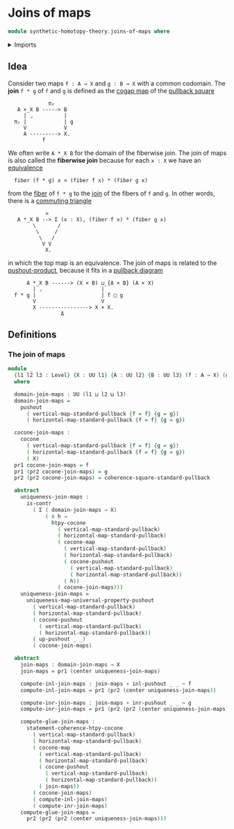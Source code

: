 # Joins of maps

```agda
module synthetic-homotopy-theory.joins-of-maps where
```

<details><summary>Imports</summary>

```agda
open import foundation.contractible-types
open import foundation.dependent-pair-types
open import foundation.function-types
open import foundation.homotopies
open import foundation.pullbacks
open import foundation.universe-levels

open import synthetic-homotopy-theory.cocones-under-spans
open import synthetic-homotopy-theory.pushouts
open import synthetic-homotopy-theory.universal-property-pushouts
```

</details>

## Idea

Consider two maps `f : A → X` and `g : B → X` with a common codomain. The
**join** `f * g` of `f` and `g` is defined as the
[cogap map](synthetic-homotopy-theory.pushouts.md) of the
[pullback square](foundation.pullbacks.md)

```text
             π₂
   A ×_X B -----> B
     | ⌟          |
  π₁ |            | g
     V            V
     A ---------> X.
           f
```

We often write `A *_X B` for the domain of the fiberwise join. The join of maps
is also called the **fiberwise join** because for each `x : X` we have an
[equivalence](foundation-core.equivalences.md)

```text
  fiber (f * g) x ≃ (fiber f x) * (fiber g x)
```

from the [fiber](foundation-core.fibers-of-maps.md) of `f * g` to the
[join](synthetic-homotopy-theory.joins-of-types.md) of the fibers of `f` and
`g`. In other words, there is a
[commuting triangle](foundation.commuting-triangles-of-maps.md)

```text
            ≃
   A *_X B --> Σ (x : X), (fiber f x) * (fiber g x)
        \       /
         \     /
          \   /
           V V
            X.
```

in which the top map is an equivalence. The join of maps is related to the
[pushout-product](synthetic-homotopy-theory.pushout-products.md), because it
fits in a [pullback diagram](foundation.pullback-squares.md)

```text
      A *_X B ------> (X × B) ⊔_{A × B} (A × X)
        | ⌟                   |
  f * g |                     | f □ g
        V                     V
        X ----------------> X × X.
                 Δ
```

## Definitions

### The join of maps

```agda
module _
  {l1 l2 l3 : Level} {X : UU l1} {A : UU l2} {B : UU l3} (f : A → X) (g : B → X)
  where

  domain-join-maps : UU (l1 ⊔ l2 ⊔ l3)
  domain-join-maps =
    pushout
      ( vertical-map-standard-pullback {f = f} {g = g})
      ( horizontal-map-standard-pullback {f = f} {g = g})

  cocone-join-maps :
    cocone
      ( vertical-map-standard-pullback {f = f} {g = g})
      ( horizontal-map-standard-pullback {f = f} {g = g})
      ( X)
  pr1 cocone-join-maps = f
  pr1 (pr2 cocone-join-maps) = g
  pr2 (pr2 cocone-join-maps) = coherence-square-standard-pullback

  abstract
    uniqueness-join-maps :
      is-contr
        ( Σ ( domain-join-maps → X)
            ( λ h →
              htpy-cocone
                ( vertical-map-standard-pullback)
                ( horizontal-map-standard-pullback)
                ( cocone-map
                  ( vertical-map-standard-pullback)
                  ( horizontal-map-standard-pullback)
                  ( cocone-pushout
                    ( vertical-map-standard-pullback)
                    ( horizontal-map-standard-pullback))
                  ( h))
                ( cocone-join-maps)))
    uniqueness-join-maps =
      uniqueness-map-universal-property-pushout
        ( vertical-map-standard-pullback)
        ( horizontal-map-standard-pullback)
        ( cocone-pushout
          ( vertical-map-standard-pullback)
          ( horizontal-map-standard-pullback))
        ( up-pushout _ _)
        ( cocone-join-maps)

  abstract
    join-maps : domain-join-maps → X
    join-maps = pr1 (center uniqueness-join-maps)

    compute-inl-join-maps : join-maps ∘ inl-pushout _ _ ~ f
    compute-inl-join-maps = pr1 (pr2 (center uniqueness-join-maps))

    compute-inr-join-maps : join-maps ∘ inr-pushout _ _ ~ g
    compute-inr-join-maps = pr1 (pr2 (pr2 (center uniqueness-join-maps)))

    compute-glue-join-maps :
      statement-coherence-htpy-cocone
        ( vertical-map-standard-pullback)
        ( horizontal-map-standard-pullback)
        ( cocone-map
          ( vertical-map-standard-pullback)
          ( horizontal-map-standard-pullback)
          ( cocone-pushout
            ( vertical-map-standard-pullback)
            ( horizontal-map-standard-pullback))
          ( join-maps))
        ( cocone-join-maps)
        ( compute-inl-join-maps)
        ( compute-inr-join-maps)
    compute-glue-join-maps =
      pr2 (pr2 (pr2 (center uniqueness-join-maps)))
```
